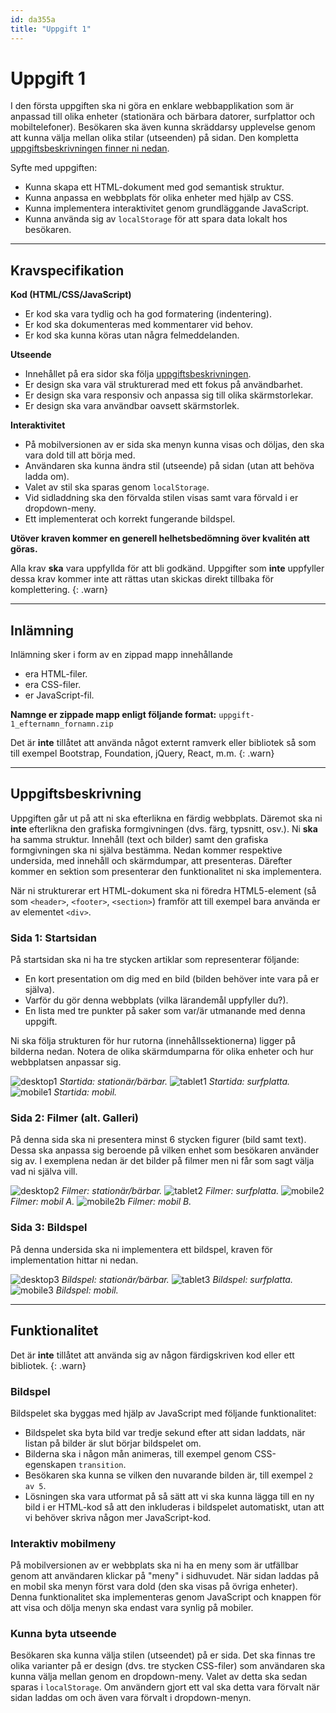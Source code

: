```yaml
---
id: da355a
title: "Uppgift 1"
---
```


# Uppgift 1

I den första uppgiften ska ni göra en enklare webbapplikation som är anpassad till olika enheter (stationära och bärbara datorer, surfplattor och mobiltelefoner). Besökaren ska även kunna skräddarsy upplevelse genom att kunna välja mellan olika stilar (utseenden) på sidan. Den kompletta [uppgiftsbeskrivningen finner ni nedan](#uppgiftsbeskrivning).

Syfte med uppgiften:

* Kunna skapa ett HTML-dokument med god semantisk struktur.
* Kunna anpassa en webbplats för olika enheter med hjälp av CSS.
* Kunna implementera interaktivitet genom grundläggande JavaScript.
* Kunna använda sig av `localStorage` för att spara data lokalt hos besökaren.

---

## Kravspecifikation

**Kod (HTML/CSS/JavaScript)**

* Er kod ska vara tydlig och ha god formatering (indentering).
* Er kod ska dokumenteras med kommentarer vid behov.
* Er kod ska kunna köras utan några felmeddelanden.

**Utseende**

* Innehållet på era sidor ska följa [uppgiftsbeskrivningen](#uppgiftsbeskrivning).
* Er design ska vara väl strukturerad med ett fokus på användbarhet.
* Er design ska vara responsiv och anpassa sig till olika skärmstorlekar.
* Er design ska vara användbar oavsett skärmstorlek. 

**Interaktivitet**

* På mobilversionen av er sida ska menyn kunna visas och döljas, den ska vara dold till att börja med.
* Användaren ska kunna ändra stil (utseende) på sidan (utan att behöva ladda om).
* Valet av stil ska sparas genom `localStorage`.
* Vid sidladdning ska den förvalda stilen visas samt vara förvald i er dropdown-meny.
* Ett implementerat och korrekt fungerande bildspel.

**Utöver kraven kommer en generell helhetsbedömning över kvalitén att göras.** 

Alla krav **ska** vara uppfyllda för att bli godkänd. Uppgifter som **inte** uppfyller dessa krav kommer inte att rättas utan skickas direkt tillbaka för komplettering.
{: .warn}

---

## Inlämning

Inlämning sker i form av en zippad mapp innehållande

* era HTML-filer.
* era CSS-filer.
* er JavaScript-fil.

**Namnge er zippade mapp enligt följande format:** `uppgift-1_efternamn_fornamn.zip`

Det är **inte** tillåtet att använda något externt ramverk eller bibliotek så som till exempel Bootstrap, Foundation, jQuery, React, m.m.
{: .warn}

---

## Uppgiftsbeskrivning

Uppgiften går ut på att ni ska efterlikna en färdig webbplats. Däremot ska ni **inte** efterlikna den grafiska formgivningen (dvs. färg, typsnitt, osv.). Ni **ska** ha samma struktur. Innehåll (text och bilder) samt den grafiska formgivningen ska ni själva bestämma. Nedan kommer respektive undersida, med innehåll och skärmdumpar, att presenteras. Därefter kommer en sektion som presenterar den funktionalitet ni ska implementera.

När ni strukturerar ert HTML-dokument ska ni föredra HTML5-element (så som `<header>`, `<footer>`, `<section>`) framför att till exempel bara använda er av elementet `<div>`.

### Sida 1: Startsidan

På startsidan ska ni ha tre stycken artiklar som representerar följande:

* En kort presentation om dig med en bild (bilden behöver inte vara på er själva).
* Varför du gör denna webbplats (vilka lärandemål uppfyller du?).
* En lista med tre punkter på saker som var/är utmanande med denna uppgift.

Ni ska följa strukturen för hur rutorna (innehållssektionerna) ligger på bilderna nedan. Notera de olika skärmdumparna för olika enheter och hur webbplatsen anpassar sig.

![desktop1](../images/uppgift-1_desktop1.png) _Startida: stationär/bärbar._
![tablet1](../images/uppgift-1_tablet1.png) _Startida: surfplatta._
![mobile1](../images/uppgift-1_mobile1.png) _Startida: mobil._

### Sida 2: Filmer (alt. Galleri)

På denna sida ska ni presentera minst 6 stycken figurer (bild samt text). Dessa ska anpassa sig beroende på vilken enhet som besökaren använder sig av. I exemplena nedan är det bilder på filmer men ni får som sagt välja vad ni själva vill.

![desktop2](../images/uppgift-1_desktop2.png) _Filmer: stationär/bärbar._
![tablet2](../images/uppgift-1_tablet2.png) _Filmer: surfplatta._
![mobile2](../images/uppgift-1_mobile2.png) _Filmer: mobil A._
![mobile2b](../images/uppgift-1_mobile2b.png) _Filmer: mobil B._

### Sida 3: Bildspel

På denna undersida ska ni implementera ett bildspel, kraven för implementation hittar ni nedan.

![desktop3](../images/uppgift-1_desktop3.png) _Bildspel: stationär/bärbar._
![tablet3](../images/uppgift-1_tablet3.png) _Bildspel: surfplatta._
![mobile3](../images/uppgift-1_mobile3.png) _Bildspel: mobil._

---

## Funktionalitet

Det är **inte** tillåtet att använda sig av någon färdigskriven kod eller ett bibliotek.
{: .warn}

### Bildspel

Bildspelet ska byggas med hjälp av JavaScript med följande funktionalitet:

* Bildspelet ska byta bild var tredje sekund efter att sidan laddats, när listan på bilder är slut börjar bildspelet om.
* Bilderna ska i någon mån animeras, till exempel genom CSS-egenskapen `transition`.
* Besökaren ska kunna se vilken den nuvarande bilden är, till exempel `2 av 5`.
* Lösningen ska vara utformat på så sätt att vi ska kunna lägga till en ny bild i er HTML-kod så att den inkluderas i bildspelet automatiskt, utan att vi behöver skriva någon mer JavaScript-kod.

### Interaktiv mobilmeny

På mobilversionen av er webbplats ska ni ha en meny som är utfällbar genom att användaren klickar på "meny" i sidhuvudet. När sidan laddas på en mobil ska menyn först vara dold (den ska visas på övriga enheter). Denna funktionalitet ska implementeras genom JavaScript och knappen för att visa och dölja menyn ska endast vara synlig på mobiler.

### Kunna byta utseende

Besökaren ska kunna välja stilen (utseendet) på er sida. Det ska finnas tre olika varianter på er design (dvs. tre stycken CSS-filer) som användaren ska kunna välja mellan genom en dropdown-meny. Valet av detta ska sedan sparas i `localStorage`. Om användern gjort ett val ska detta vara förvalt när sidan laddas om och även vara förvalt i dropdown-menyn.

